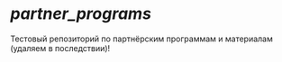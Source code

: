 # _partner_programs_
Тестовый репозиторий по партнёрским программам и материалам (удаляем в последствии)!
